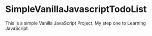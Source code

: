 # SimpleVanillaJavascriptTodoList
This is a simple Vanilla JavaScript Project. My step one to Learning JavaScript.  
